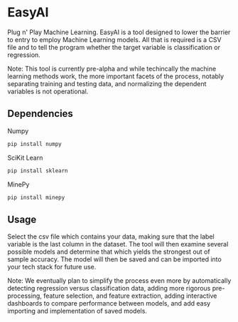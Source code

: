 # EasyAI

Plug n' Play Machine Learning. EasyAI is a tool designed to lower the barrier to entry to 
employ Machine Learning models. All that is required is a CSV 
file and to tell the program whether the target variable is 
classification or regression.

Note: This tool is currently pre-alpha and while techincally the 
machine learning methods work, the more important facets of the 
process, notably separating training and testing data, and 
normalizing the dependent variables is not operational.


## Dependencies

Numpy
```bash
pip install numpy
```

SciKit Learn
```bash
pip install sklearn
```

MinePy
```bash
pip install minepy
```


## Usage
Select the csv file which contains your data, making sure that the 
label variable is the last column in the dataset. The tool will then 
examine several possible models and determine that which yields the 
strongest out of sample accuracy. The model will then be saved and 
can be imported into your tech stack for future use.

Note: We eventually plan to simplify the process even more by 
automatically detecting regression versus classification data, 
adding more rigorous pre-processing, feature selection, and feature 
extraction, adding interactive dashboards to compare performance 
between models, and add easy importing and implementation of saved 
models.
